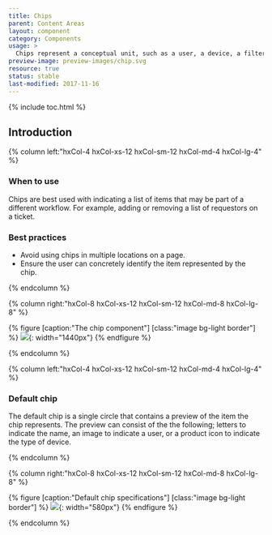 ```yaml
---
title: Chips
parent: Content Areas
layout: component
category: Components
usage: >
  Chips represent a conceptual unit, such as a user, a device, a filter term, or a chunk of metadata and provide the user with the visual understanding of this conceptual unit as well as the ability to interact with them.
preview-image: preview-images/chip.svg
resource: true
status: stable
last-modified: 2017-11-16
---
```


{% include toc.html %}

<section class="static-section" markdown="1">

## Introduction

<div class="hxRow" markdown="1">

{% column left:"hxCol-4 hxCol-xs-12 hxCol-sm-12 hxCol-md-4 hxCol-lg-4" %}

### When to use

Chips are best used with indicating a list of items that may be part of a different workflow. For example, adding or removing a list of requestors on a ticket.

### Best practices

- Avoid using chips in multiple locations on a page.
- Ensure the user can concretely identify the item represented by the chip.

{% endcolumn %}

{% column right:"hxCol-8 hxCol-xs-12 hxCol-sm-12 hxCol-md-8 hxCol-lg-8" %}

{% figure [caption:"The chip component"] [class:"image bg-light border"] %}
![]({{site.url}}/assets/images/components/content-areas/chips/chips-hero.png){: width="1440px"}
{% endfigure %}

{% endcolumn %}

</div>

</section>

<section class="static-section" markdown="1">

<div class="hxRow" markdown="1">

{% column left:"hxCol-4 hxCol-xs-12 hxCol-sm-12 hxCol-md-4 hxCol-lg-4" %}

### Default chip

The default chip is a single circle that contains a preview of the item the chip represents. The preview can consist of the the following; letters to indicate the name, an image to indicate a user, or a product icon to indicate the type of device.

{% endcolumn %}

{% column right:"hxCol-8 hxCol-xs-12 hxCol-sm-12 hxCol-md-8 hxCol-lg-8" %}

{% figure [caption:"Default chip specifications"] [class:"image bg-light border"] %}
![]({{site.url}}/assets/images/components/content-areas/chips/chips-default.png){: width="580px"}
{% endfigure %}

{% endcolumn %}

</div>

</section>
